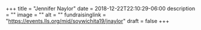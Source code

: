 +++
title = "Jennifer Naylor"
date = 2018-12-22T22:10:29-06:00
description = ""
image = ""
alt = ""
fundraisinglink = "https://events.lls.org/mid/soywichita19/jnaylor"
draft = false
+++
